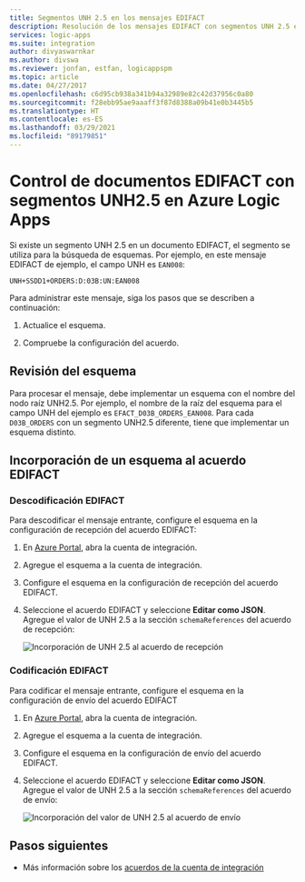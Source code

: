 ```yaml
---
title: Segmentos UNH 2.5 en los mensajes EDIFACT
description: Resolución de los mensajes EDIFACT con segmentos UNH 2.5 en Azure Logic Apps con Enterprise Integration Pack
services: logic-apps
ms.suite: integration
author: divyaswarnkar
ms.author: divswa
ms.reviewer: jonfan, estfan, logicappspm
ms.topic: article
ms.date: 04/27/2017
ms.openlocfilehash: c6d95cb938a341b94a32989e82c42d37956c0a80
ms.sourcegitcommit: f28ebb95ae9aaaff3f87d8388a09b41e0b3445b5
ms.translationtype: HT
ms.contentlocale: es-ES
ms.lasthandoff: 03/29/2021
ms.locfileid: "89179851"
---
```

# <a name="handle-edifact-documents-with-unh25-segments-in-azure-logic-apps"></a>Control de documentos EDIFACT con segmentos UNH2.5 en Azure Logic Apps

Si existe un segmento UNH 2.5 en un documento EDIFACT, el segmento se utiliza para la búsqueda de esquemas. Por ejemplo, en este mensaje EDIFACT de ejemplo, el campo UNH es `EAN008`:

`UNH+SSDD1+ORDERS:D:03B:UN:EAN008`

Para administrar este mensaje, siga los pasos que se describen a continuación:

1. Actualice el esquema.

1. Compruebe la configuración del acuerdo.

## <a name="update-the-schema"></a>Revisión del esquema

Para procesar el mensaje, debe implementar un esquema con el nombre del nodo raíz UNH2.5. Por ejemplo, el nombre de la raíz del esquema para el campo UNH del ejemplo es `EFACT_D03B_ORDERS_EAN008`. Para cada `D03B_ORDERS` con un segmento UNH2.5 diferente, tiene que implementar un esquema distinto.

## <a name="add-schema-to-edifact-agreement"></a>Incorporación de un esquema al acuerdo EDIFACT

### <a name="edifact-decode"></a>Descodificación EDIFACT

Para descodificar el mensaje entrante, configure el esquema en la configuración de recepción del acuerdo EDIFACT:

1. En [Azure Portal](https://portal.azure.com), abra la cuenta de integración.

1. Agregue el esquema a la cuenta de integración.

1. Configure el esquema en la configuración de recepción del acuerdo EDIFACT.

1. Seleccione el acuerdo EDIFACT y seleccione **Editar como JSON**. Agregue el valor de UNH 2.5 a la sección `schemaReferences` del acuerdo de recepción:

   ![Incorporación de UNH 2.5 al acuerdo de recepción](./media/logic-apps-enterprise-integration-edifact_inputfile_unh2.5/image1.png)

### <a name="edifact-encode"></a>Codificación EDIFACT

Para codificar el mensaje entrante, configure el esquema en la configuración de envío del acuerdo EDIFACT

1. En [Azure Portal](https://portal.azure.com), abra la cuenta de integración.

1. Agregue el esquema a la cuenta de integración.

1. Configure el esquema en la configuración de envío del acuerdo EDIFACT.

1. Seleccione el acuerdo EDIFACT y seleccione **Editar como JSON**. Agregue el valor de UNH 2.5 a la sección `schemaReferences` del acuerdo de envío:

   ![Incorporación del valor de UNH 2.5 al acuerdo de envío](./media/logic-apps-enterprise-integration-edifact_inputfile_unh2.5/image2.png)

## <a name="next-steps"></a>Pasos siguientes

* Más información sobre los [acuerdos de la cuenta de integración](../logic-apps/logic-apps-enterprise-integration-agreements.md)
